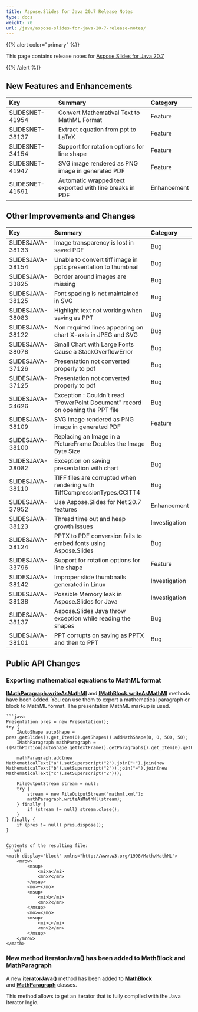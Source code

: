 ```yaml
---
title: Aspose.Slides for Java 20.7 Release Notes
type: docs
weight: 70
url: /java/aspose-slides-for-java-20-7-release-notes/
---
```


{{% alert color="primary" %}} 

This page contains release notes for [Aspose.Slides for Java 20.7](https://repository.aspose.com/repo/com/aspose/aspose-slides/20.7/)

{{% /alert %}} 

## **New Features and Enhancements**

|**Key**|**Summary**|**Category**|
| :- | :- | :- |
|SLIDESNET-41954|Convert Mathematival Text to MathML Format|Feature|
|SLIDESNET-38137|Extract equation from ppt to LaTeX|Feature|
|SLIDESNET-34154|Support for rotation options for line shape|Feature|
|SLIDESNET-41947|SVG image rendered as PNG image in generated PDF|Feature|
|SLIDESNET-41591|Automatic wrapped text exported with line breaks in PDF|Enhancement|

## **Other Improvements and Changes**

|**Key**|**Summary**|**Category**|
| :- | :- | :- |
|SLIDESJAVA-38133|Image transparency is lost in saved PDF|Bug|
|SLIDESJAVA-38154|Unable to convert tiff image in pptx presentation to thumbnail|Bug|
|SLIDESJAVA-33825|Border around images are missing|Bug|
|SLIDESJAVA-38125|Font spacing is not maintained in SVG|Bug|
|SLIDESJAVA-38083|Highlight text not working when saving as PPT|Bug|
|SLIDESJAVA-38122|Non required lines appearing on chart X-axis in JPEG and SVG|Bug|
|SLIDESJAVA-38078|Small Chart with Large Fonts Cause a StackOverflowError|Bug|
|SLIDESJAVA-37126|Presentation not converted properly to pdf|Bug|
|SLIDESJAVA-37125|Presentation not converted properly to pdf|Bug|
|SLIDESJAVA-34626|Exception : Couldn't read "PowerPoint Document" record on opening the PPT file|Bug|
|SLIDESJAVA-38109|SVG image rendered as PNG image in generated PDF|Feature|
|SLIDESJAVA-38100|Replacing an Image in a PictureFrame Doubles the Image Byte Size|Bug|
|SLIDESJAVA-38082|Exception on saving presentation with chart|Bug|
|SLIDESJAVA-38110|TIFF files are corrupted when rendering with TiffCompressionTypes.CCITT4|Bug|
|SLIDESJAVA-37952|Use Aspose.Slides for Net 20.7 features|Enhancement|
|SLIDESJAVA-38123|Thread time out and heap growth issues|Investigation|
|SLIDESJAVA-38124|PPTX to PDF conversion fails to embed fonts using Aspose.Slides|Bug|
|SLIDESJAVA-33796|Support for rotation options for line shape|Feature|
|SLIDESJAVA-38142|Improper slide thumbnails generated in Linux|Investigation|
|SLIDESJAVA-38138|Possible Memory leak in Aspose.Slides for Java|Investigation|
|SLIDESJAVA-38137|Aspose.Slides Java throw exception while reading the shapes|Bug|
|SLIDESJAVA-38101|PPT corrupts on saving as PPTX and then to PPT|Bug|

## **Public API Changes**

### **Exporting mathematical equations to MathML format**

[**IMathParagraph.writeAsMathMl**](https://apireference.aspose.com/slides/java/com.aspose.slides/IMathParagraph#writeAsMathMl-java.io.OutputStream-) and [**IMathBlock.writeAsMathMl**](https://apireference.aspose.com/slides/java/com.aspose.slides/IMathBlock#writeAsMathMl-java.io.OutputStream-) methods have been added. You can use them to export a mathematical paragraph or block to MathML format. The presentation MathML markup is used.

```
```java 
Presentation pres = new Presentation();
try {
    IAutoShape autoShape = pres.getSlides().get_Item(0).getShapes().addMathShape(0, 0, 500, 50);
    IMathParagraph mathParagraph = ((MathPortion)autoShape.getTextFrame().getParagraphs().get_Item(0).getPortions().get_Item(0)).getMathParagraph();

    mathParagraph.add(new MathematicalText("a").setSuperscript("2").join("+").join(new MathematicalText("b").setSuperscript("2")).join("=").join(new MathematicalText("c").setSuperscript("2")));

    FileOutputStream stream = null;
    try {
        stream = new FileOutputStream("mathml.xml");
        mathParagraph.writeAsMathMl(stream);
    } finally {
        if (stream != null) stream.close();
    }
} finally {
    if (pres != null) pres.dispose();
}
```
```

Contents of the resulting file:
```xml
<math display='block' xmlns="http://www.w3.org/1998/Math/MathML">
    <mrow>
        <msup>
            <mi>a</mi>
            <mn>2</mn>
        </msup>
        <mo>+</mo>
        <msup>
            <mi>b</mi>
            <mn>2</mn>
        </msup>
        <mo>=</mo>
        <msup>
            <mi>c</mi>
            <mn>2</mn>
        </msup>
    </mrow>
</math>
```

### **New method iteratorJava() has been added to MathBlock and MathParagraph**

A new **iteratorJava()** method has been added to [**MathBlock**](https://apireference.aspose.com/slides/java/com.aspose.slides/MathBlock#iteratorJava--) and [**MathParagraph**](https://apireference.aspose.com/slides/java/com.aspose.slides/MathParagraph#iteratorJava--) classes.

This method allows to get an iterator that is fully complied with the Java Iterator logic.
